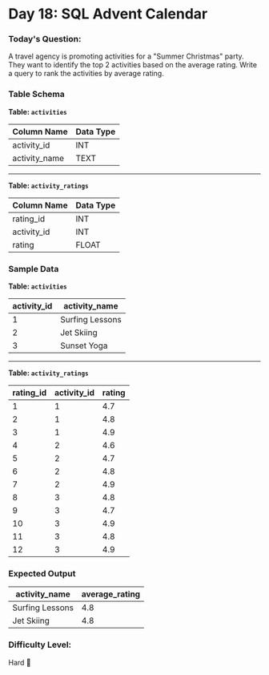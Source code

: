 # Day 18: SQL Advent Calendar

### Today's Question:
A travel agency is promoting activities for a "Summer Christmas" party. They want to identify the top 2 activities based on the average rating. Write a query to rank the activities by average rating.

### Table Schema

**Table: `activities`**

| Column Name   | Data Type   |
|---------------|-------------|
| activity_id   | INT         |
| activity_name | TEXT        |

---

**Table: `activity_ratings`**

| Column Name   | Data Type   |
|---------------|-------------|
| rating_id     | INT         |
| activity_id   | INT         |
| rating        | FLOAT       |

### Sample Data

**Table: `activities`**

| activity_id | activity_name   |
|-------------|------------------|
| 1           | Surfing Lessons  |
| 2           | Jet Skiing       |
| 3           | Sunset Yoga      |

---

**Table: `activity_ratings`**

| rating_id   | activity_id   | rating  |
|-------------|---------------|--------|
| 1           | 1             | 4.7     |
| 2           | 1             | 4.8     |
| 3           | 1             | 4.9     |
| 4           | 2             | 4.6     |
| 5           | 2             | 4.7     |
| 6           | 2             | 4.8     |
| 7           | 2             | 4.9     |
| 8           | 3             | 4.8     |
| 9           | 3             | 4.7     |
| 10          | 3             | 4.9     |
| 11          | 3             | 4.8     |
| 12          | 3             | 4.9     |

### Expected Output

| activity_name   | average_rating  |
|-----------------|-----------------|
| Surfing Lessons | 4.8             |
| Jet Skiing      | 4.8             |

### Difficulty Level:
Hard 🎅
